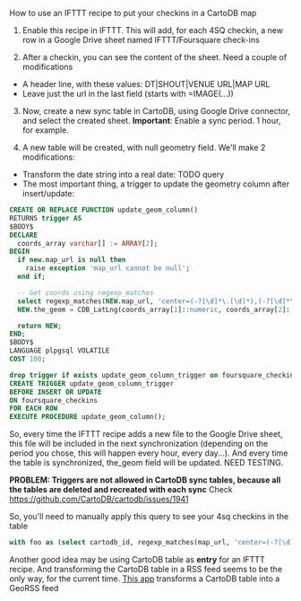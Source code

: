 How to use an IFTTT recipe to put your checkins in a CartoDB map

1. Enable this recipe in IFTTT. This will add, for each 4SQ checkin, a new row
in a Google Drive sheet named IFTTT/Foursquare check-ins

2. After a checkin, you can see the content of the sheet. Need a couple of modifications

* A header line, with these values: DT|SHOUT|VENUE URL|MAP URL
* Leave just the url in the last field (starts with =IMAGE(...))


3. Now, create a new sync table in CartoDB, using Google Drive connector, and select the created sheet.
**Important**: Enable a sync period. 1 hour, for example.

4. A new table will be created, with null geometry field. We'll make 2 modifications:

* Transform the date string into a real date: TODO query
* The most important thing, a trigger to update the geometry column after insert/update:

```sql
CREATE OR REPLACE FUNCTION update_geom_column()
RETURNS trigger AS
$BODY$
DECLARE
  coords_array varchar[] := ARRAY[2];
BEGIN
  if new.map_url is null then
    raise exception 'map_url cannot be null';
  end if;

  -- Get coords using regexp_matches
  select regexp_matches(NEW.map_url, 'center=(-?[\d]*\.[\d]*),(-?[\d]*\.[\d]*)&') into coords_array;
  NEW.the_geom = CDB_LatLng(coords_array[1]::numeric, coords_array[2]::numeric);

  return NEW;
END;
$BODY$
LANGUAGE plpgsql VOLATILE
COST 100;

drop trigger if exists update_geom_column_trigger on foursquare_checkins;
CREATE TRIGGER update_geom_column_trigger
BEFORE INSERT OR UPDATE
ON foursquare_checkins
FOR EACH ROW
EXECUTE PROCEDURE update_geom_column();
```

So, every time the IFTTT recipe adds a new file to the Google Drive sheet, this file will be included
in the next synchronization (depending on the period you chose, this will happen every hour, every day...).
And every time the table is synchronized, the_geom field will be updated. NEED TESTING.

**PROBLEM: Triggers are not allowed in CartoDB sync tables, because all the tables are deleted and recreated with each sync**
Check https://github.com/CartoDB/cartodb/issues/1941

So, you'll need to manually apply this query to see your 4sq checkins in the table

```sql
with foo as (select cartodb_id, regexp_matches(map_url, 'center=(-?[\d]*\.[\d]*),(-?[\d]*\.[\d]*)&') as coords from foursquare_checkins), bar as (select cartodb_id, coords[1]::numeric as lat, coords[2]::numeric as lng from foo) update foursquare_checkins set the_geom=CDB_LatLng(lat, lng) from bar where foursquare_checkins.cartodb_id = bar.cartodb_id
```



Another good idea may be using CartoDB table as **entry** for an IFTTT recipe. And transforming the CartoDB table in a RSS feed seems to be the only way, for the current time. [This app](https://github.com/andrewxhill/cartodb-rss) transforms a CartoDB table into a GeoRSS feed

